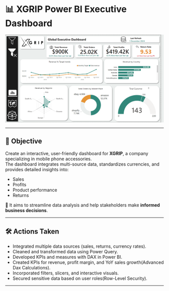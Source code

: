 # 📊 XGRIP Power BI Executive Dashboard

<img src="Executive%20Dashboard.png" alt="Executive Dashboard Preview" width="700"/>


---

## 🧩 Objective

Create an interactive, user-friendly dashboard for **XGRIP**, a company specializing in mobile phone accessories.  
The dashboard integrates multi-source data, standardizes currencies, and provides detailed insights into:

- Sales
- Profits
- Product performance
- Returns

🎯 It aims to streamline data analysis and help stakeholders make **informed business decisions**.

---

## 🛠️ Actions Taken

- Integrated multiple data sources (sales, returns, currency rates).
- Cleaned and transformed data using Power Query.
- Developed KPIs and measures with DAX in Power BI.
- Created KPIs for revenue, profit margin, and YoY sales growth(Advanced Dax Calculations).
- Incorporated filters, slicers, and interactive visuals.
- Secured sensitive data based on user roles(Row-Level Security).

---

